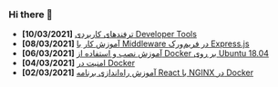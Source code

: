 ### Hi there 👋

<!-- posts -->
* **[10/03/2021]** [ترفندهای کاربردی Developer Tools](https://liara.ir/blog/%d8%aa%d8%b1%d9%81%d9%86%d8%af%d9%87%d8%a7%db%8c-%da%a9%d8%a7%d8%b1%d8%a8%d8%b1%d8%af%db%8c-developer-tools/ "ترفندهای کاربردی Developer Tools")
* **[08/03/2021]** [آموزش کار با Middleware در فریم‌ورک Express.js](https://liara.ir/blog/%d8%a2%d9%85%d9%88%d8%b2%d8%b4-%da%a9%d8%a7%d8%b1-%d8%a8%d8%a7-middleware-%d8%af%d8%b1-%d9%81%d8%b1%db%8c%d9%85%e2%80%8c%d9%88%d8%b1%da%a9-express/ "آموزش کار با Middleware در فریم‌ورک Express.js")
* **[06/03/2021]** [آموزش نصب و استفاده از Docker بر روی Ubuntu 18.04](https://liara.ir/blog/%d8%a2%d9%85%d9%88%d8%b2%d8%b4-%d9%86%d8%b5%d8%a8-%d9%88-%d8%a7%d8%b3%d8%aa%d9%81%d8%a7%d8%af%d9%87-%d8%a7%d8%b2-docker-%d8%a8%d8%b1-%d8%b1%d9%88%db%8c-ubuntu-18-04/ "آموزش نصب و استفاده از Docker بر روی Ubuntu 18.04")
* **[04/03/2021]** [امنیت در Docker](https://liara.ir/blog/%d8%a7%d9%85%d9%86%db%8c%d8%aa-%d8%af%d8%b1-docker/ "امنیت در Docker")
* **[02/03/2021]** [آموزش راه‌اندازی برنامه React با NGINX در Docker](https://liara.ir/blog/%d8%a2%d9%85%d9%88%d8%b2%d8%b4-%d8%b1%d8%a7%d9%87%e2%80%8c%d8%a7%d9%86%d8%af%d8%a7%d8%b2%db%8c-%d8%a8%d8%b1%d9%86%d8%a7%d9%85%d9%87-react-%d8%a8%d8%a7-nginx-%d8%af%d8%b1-docker/ "آموزش راه‌اندازی برنامه React با NGINX در Docker")<!-- /posts -->
